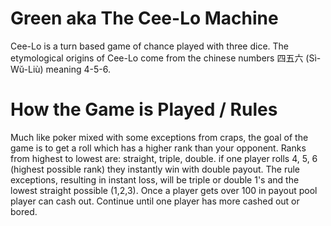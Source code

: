 # Green aka The Cee-Lo Machine
Cee-Lo is a turn based game of chance played with three dice. The etymological origins of Cee-Lo come from the chinese numbers 四五六 (Sì-Wŭ-Liù) meaning 4-5-6.
# How the Game is Played / Rules
Much like poker mixed with some exceptions from craps, the goal of the game is to get a roll which has a higher rank than your opponent. Ranks from highest to lowest are: straight, triple, double. if one player rolls 4, 5, 6 (highest possible rank) they instantly win with double payout. The rule exceptions, resulting in instant loss, will be triple or double 1's and the lowest straight possible (1,2,3). Once a player gets over 100 in payout pool player can cash out. Continue until one player has more cashed out or bored.
